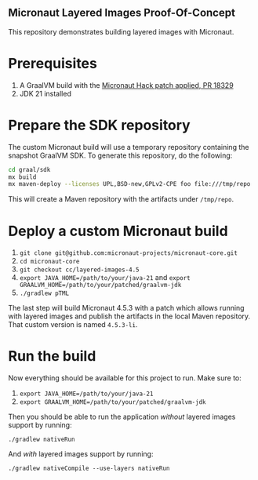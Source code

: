 ## Micronaut Layered Images Proof-Of-Concept

This repository demonstrates building layered images with Micronaut.

# Prerequisites

1. A GraalVM build with the [Micronaut Hack patch applied, PR 18329](pull-requests/18329/overview)
2. JDK 21 installed

# Prepare the SDK repository

The custom Micronaut build will use a temporary repository containing the snapshot GraalVM SDK.
To generate this repository, do the following:

```bash
cd graal/sdk
mx build
mx maven-deploy --licenses UPL,BSD-new,GPLv2-CPE foo file:///tmp/repo
```

This will create a Maven repository with the artifacts under `/tmp/repo`.

# Deploy a custom Micronaut build

1. `git clone git@github.com:micronaut-projects/micronaut-core.git`
2. `cd micronaut-core`
3. `git checkout cc/layered-images-4.5`
4. `export JAVA_HOME=/path/to/your/java-21` and `export GRAALVM_HOME=/path/to/your/patched/graalvm-jdk`
5. `./gradlew pTML`

The last step will build Micronaut 4.5.3 with a patch which allows running with layered images and publish the artifacts in the local Maven repository.
That custom version is named `4.5.3-li`.

# Run the build

Now everything should be available for this project to run.
Make sure to:

1. `export JAVA_HOME=/path/to/your/java-21`
2. `export GRAALVM_HOME=/path/to/your/patched/graalvm-jdk`

Then you should be able to run the application _without_ layered images support by running:

`./gradlew nativeRun`

And _with_ layered images support by running:

`./gradlew nativeCompile --use-layers nativeRun`
